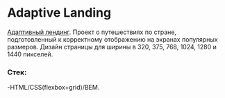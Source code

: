# Adaptive Landing

[Адаптивный лендинг](https://ablehope.github.io/adaptive.landing/). Проект о путешествиях по стране, подготовленный к корректному отображению на экранах популярных размеров.
Дизайн страницы для ширины в 320, 375, 768, 1024, 1280 и 1440 пикселей.

### Стек: 
-HTML/CSS(flexbox+grid)/BEM.
